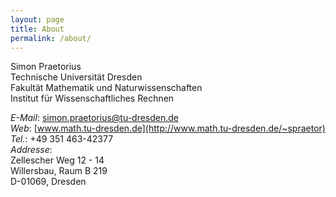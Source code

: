 ```yaml
---
layout: page
title: About
permalink: /about/
---
```


Simon Praetorius  
Technische Universität Dresden  
Fakultät Mathematik und Naturwissenschaften  
Institut für Wissenschaftliches Rechnen  

*E-Mail*: [simon.praetorius@tu-dresden.de](mailto:simon.praetorius@tu-dresden.de)  
*Web*: [www.math.tu-dresden.de](http://www.math.tu-dresden.de/~spraetor)  
*Tel.*: +49 351 463-42377  
*Addresse*:  
Zellescher Weg 12 - 14  
Willersbau, Raum B 219  
D-01069, Dresden

